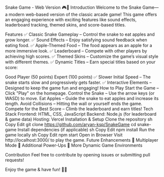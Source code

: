 Snake Game - Web Version 🎮🐍
Introduction
Welcome to the Snake Game—a modern web-based version of the classic arcade game! This game offers an engaging experience with exciting features like sound effects, leaderboard tracking, themed skins, and score-based titles.

Features
✅ Classic Snake Gameplay – Control the snake to eat apples and grow longer.
✅ Sound Effects – Enjoy satisfying sound feedback when eating food.
✅ Apple-Themed Food – The food appears as an apple for a more immersive look.
✅ Leaderboard – Compete with other players by achieving high scores.
✅ Themed Skins – Customize the game’s visual style with different themes.
✅ Dynamic Titles – Earn special titles based on your score:

Good Player (50 points)
Expert (100 points)
✅ Slower Initial Speed – The snake starts slow and progressively gets faster.
✅ Interactive Elements – Designed to keep the game fun and engaging!
How to Play
Start the Game – Click "Play" on the homepage.
Control the Snake – Use the arrow keys (or WASD) to move.
Eat Apples – Guide the snake to eat apples and increase its length.
Avoid Collisions – Hitting the wall or yourself ends the game.
Compete for the Best Score – Climb the leaderboard and earn titles!
Tech Stack
Frontend: HTML, CSS, JavaScript
Backend: Node.js (for leaderboard & game data)
Hosting: Vercel
Installation & Setup
Clone the repository
sh
Copy
Edit
git clone https://github.com/aryan-ksp/SnakeGame
cd snake-game
Install dependencies (if applicable)
sh
Copy
Edit
npm install
Run the game locally
sh
Copy
Edit
npm start
Open in Browser
Visit http://localhost:3000/ to play the game.
Future Enhancements
🚀 Multiplayer Mode
🚀 Additional Power-Ups
🚀 More Dynamic Game Environments

Contribution
Feel free to contribute by opening issues or submitting pull requests!

Enjoy the game & have fun! 🎉🐍


